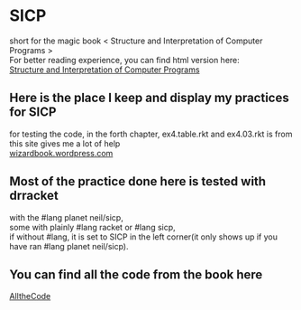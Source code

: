 # SICP  
short for the magic book < Structure and Interpretation of Computer Programs >  
For better reading experience, you can find html version here:  
[Structure and Interpretation of Computer Programs](http://sarabander.github.io/sicp/html/index.xhtml#SEC_Contents)


## Here is the place I keep and display my practices for SICP  
for testing the code, in the forth chapter, ex4.table.rkt and ex4.03.rkt is from  
this site gives me a lot of help  
[wizardbook.wordpress.com](https://wizardbook.wordpress.com/2010/12/25/exercise-4-3/)

## Most of the practice done here is tested with drracket  
with the #lang planet neil/sicp,  
some with plainly #lang racket or #lang sicp,  
if without #lang, it is set to SICP in the left corner(it only shows up if you have ran #lang planet neil/sicp).  

## You can find all the code from the book here
[AlltheCode](https://mitpress.mit.edu/sicp/code/index.html)
